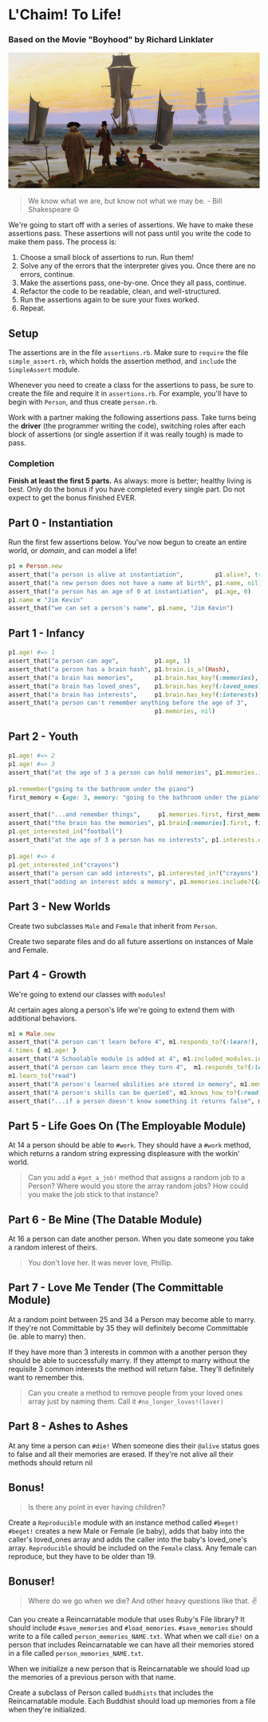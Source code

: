 # L'Chaim! To Life!

### Based on the Movie "Boyhood" by Richard Linklater

![The Stages of Man, by Caspar David Friedrich](img/the_stages_of_man.png)

> We know what we are, but know not what we may be. - Bill Shakespeare ☮

We're going to start off with a series of assertions. We have to make these
assertions pass. These assertions will not pass until you write the code to make
them pass. The process is:

1. Choose a small block of assertions to run. Run them!
1. Solve any of the errors that the interpreter gives you. Once there are no
   errors, continue.
1. Make the assertions pass, one-by-one. Once they all pass, continue.
1. Refactor the code to be readable, clean, and well-structured.
1. Run the assertions again to be sure your fixes worked.
1. Repeat.

## Setup

The assertions are in the file `assertions.rb`. Make sure to `require` the file
`simple_assert.rb`, which holds the assertion method, and `include` the
`SimpleAssert` module.

Whenever you need to create a class for the assertions to pass, be sure to
create the file and require it in `assertions.rb`. For example, you'll have to
begin with `Person`, and thus create `person.rb`.

Work with a partner making the following assertions pass. Take turns being the
**driver** (the programmer writing the code), switching roles after each block
of assertions (or single assertion if it was really tough) is made to pass.

### Completion

**Finish at least the first 5 parts.** As always: more is better; healthy living is best. Only do the bonus if you have completed every single part. Do not expect to get the bonus finished EVER.

## Part 0 - Instantiation

Run the first few assertions below. You've now begun to create an entire world,
or *domain*, and can model a life!

```ruby
p1 = Person.new
assert_that("a person is alive at instantiation",         p1.alive?, true)
assert_that("a new person does not have a name at birth", p1.name, nil)
assert_that("a person has an age of 0 at instantiation",  p1.age, 0)
p1.name = "Jim Kevin"
assert_that("we can set a person's name", p1.name, "Jim Kevin")
```

## Part 1 - Infancy

```ruby
p1.age! #=> 1
assert_that("a person can age",          p1.age, 1)
assert_that("a person has a brain hash", p1.brain.is_a?(Hash),           true)
assert_that("a brain has memories",      p1.brain.has_key?(:memories),   true)
assert_that("a brain has loved_ones",    p1.brain.has_key?(:loved_ones), true)
assert_that("a brain has interests",     p1.brain.has_key?(:interests),  true)
assert_that("a person can't remember anything before the age of 3",
                                         p1.memories, nil)
```

## Part 2 - Youth

```ruby
p1.age! #=> 2
p1.age! #=> 3
assert_that("at the age of 3 a person can hold memories", p1.memories.is_a?(Array), true)

p1.remember("going to the bathroom under the piano")
first_memory = {age: 3, memory: "going to the bathroom under the piano"}

assert_that("...and remember things",     p1.memories.first, first_memory)
assert_that("the brain has the memories", p1.brain[:memories].first, first_memory)
p1.get_interested_in("football")
assert_that("at the age of 3 a person has no interests", p1.interests.empty?, true)

p1.age! #=> 4
p1.get_interested_in("crayons")
assert_that("a person can add interests", p1.interested_in?("crayons"), true)
assert_that("adding an interest adds a memory", p1.memories.include?({age: 4, memory: "got interested in crayons"}), true)
```

## Part 3 - New Worlds

Create two subclasses `Male` and `Female` that inherit from `Person`.

Create two separate files and do all future assertions on instances of Male and Female.

## Part 4 - Growth

We're going to extend our classes with `modules`!

At certain ages along a person's life we're going to extend them with additional behaviors.

```ruby
m1 = Male.new
assert_that("A person can't learn before 4", m1.responds_to?(:learn!), false)
4.times { m1.age! }
assert_that("A Schoolable module is added at 4", m1.included_modules.include?(Schoolable), true)
assert_that("A person can learn once they turn 4",  m1.responds_to?(:learn!), true)
m1.learn_to("read")
assert_that("A person's learned abilities are stored in memory", m1.memories.include?({age: 4, "learned how to read"}), true)
assert_that("A person's skills can be queried", m1.knows_how_to?(:read), true)
assert_that("...if a person doesn't know something it returns false", m1.knows_how_to?(:dance), false)
```

## Part 5 - Life Goes On (The Employable Module)

At 14 a person should be able to `#work`. They should have a `#work` method, which returns a random string expressing displeasure with the workin' world.

> Can you add a `#get_a_job!` method that assigns a random job to a Person? Where would you store the array random jobs? How could you make the job stick to that instance?

## Part 6 - Be Mine (The Datable Module)

At 16 a person can date another person.  When you date someone you take a random interest of theirs.

> You don't love her. It was never love, Phillip.

## Part 7 - Love Me Tender (The Committable Module)

At a random point between 25 and 34 a Person may become able to marry.
If they're not Committable by 35 they will definitely become Committable (ie. able to marry) then.

If they have more than 3 interests in common with a another person they should be able to successfully marry. If they attempt to marry without the requisite 3 common interests the method will return false. They'll definitely want to remember this.

> Can you create a method to remove people from your loved ones array just by naming them. Call it `#no_longer_loves!(lover)`

## Part 8 - Ashes to Ashes

At any time a person can `#die!`  When someone dies their `@alive` status goes to false and all their memories are erased.  If they're not alive all their methods should return nil

## Bonus!

> Is there any point in ever having children?

Create a `Reproducible` module with an instance method called `#beget!`
`#beget!` creates a new Male or Female (ie baby), adds that baby into the caller's loved_ones array
and adds the caller into the baby's loved_one's array.
`Reproducible` should be included on the `Female` class.
Any female can reproduce, but they have to be older than 19.

## Bonuser!

> Where do we go when we die? And other heavy questions like that. ✌

Can you create a Reincarnatable module that uses Ruby's File library? It should
include `#save_memories` and `#load_memories`. `#save_memories` should write to
a file called `person_memories_NAME.txt`. What when we call `die!` on a person
that includes Reincarnatable we can have all their memories stored in a file
called `person_memories_NAME.txt`.

When we initialize a new person that is Reincarnatable we should load up the
memories of a previous person with that name.

Create a subclass of Person called `Buddhists` that includes the Reincarnatable
module. Each Buddhist should load up memories from a file when they're
initialized.
